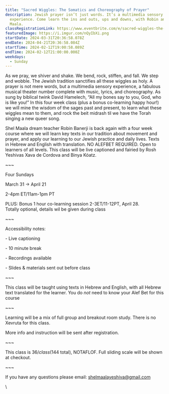 ```yaml
---
title: "Sacred Wiggles: The Somatics and Choreography of Prayer"
description: Jewish prayer isn’t just words. It’s a multimedia sensory
  experience. Come learn the ins and outs, ups and downs, with Robin and Shel
  Maala.
classRegistrationLink: https://www.eventbrite.com/e/sacred-wiggles-the-somatics-and-choreography-of-prayer-tickets-829786773577?aff=oddtdtcreator
featuredImage: https://i.imgur.com/nQyIbXi.png
startDate: 2024-03-31T20:36:58.078Z
endDate: 2024-04-21T20:36:58.084Z
startTime: 2024-02-12T19:00:58.089Z
endTime: 2024-02-12T21:00:00.000Z
weekdays:
  - Sunday
---
```



As we pray, we shiver and shake. We bend, rock, stiffen, and fall. We step and wobble. The Jewish tradition sanctifies all these wiggles as holy. A prayer is not mere words, but a multimedia sensory experience, a fabulous musical theater number complete with music, lyrics, and choreography. As sung by biblical twink David Hamelech, “All my bones say to you, God, who is like you!” In this four week class (plus a bonus co-learning happy hour!) we will mine the wisdom of the sages past and present, to learn what these wiggles mean to them, and rock the beit midrash til we have the Torah singing a new queer song.

Shel Maala dream teacher Robin Banerji is back again with a four week course where we will learn key texts in our tradition about movement and prayer, and apply our learning to our Jewish practice and daily lives. Texts in Hebrew and English with translation. NO ALEFBET REQUIRED. Open to learners of all levels. This class will be live captioned and fairied by Rosh Yeshivas Xava de Cordova and Binya Kóatz.

\~\~~

Four Sundays

March 31 -> April 21

2-4pm ET/11am-1pm PT

PLUS: Bonus 1 hour co-learning session 2-3ET/11-12PT, April 28.\
Totally optional, details wil be given during class

\~\~~

Accessibility notes:

\- Live captioning

\- 10 minute break

\- Recordings available

\- Slides & materials sent out before class

\~\~~

This class will be taught using texts in Hebrew and English, with all Hebrew text translated for the learner. You do *not* need to know your Alef Bet for this course

\~\~~

Learning will be a mix of full group and breakout room study. There is no Xevruta for this class.

More info and instruction will be sent after registration.

\~\~~

This class is $36/class ($144 total), NOTAFLOF. Full sliding scale will be shown at checkout.

\~\~~

If you have any questions please email: shelmaalayeshiva@gmail.com

\
